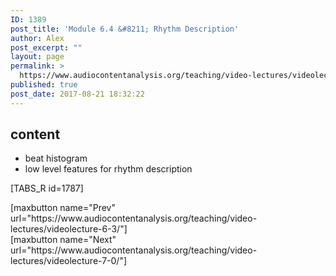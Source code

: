```yaml
---
ID: 1389
post_title: 'Module 6.4 &#8211; Rhythm Description'
author: Alex
post_excerpt: ""
layout: page
permalink: >
  https://www.audiocontentanalysis.org/teaching/video-lectures/videolecture-6-4/
published: true
post_date: 2017-08-21 18:32:22
---
```

<h2>content</h2>
<ul>
 	<li>beat histogram</li>
 	<li>low level features for rhythm description</li>
</ul>
[TABS_R id=1787]
<p style="text-align: left;">[maxbutton name="Prev" url="https://www.audiocontentanalysis.org/teaching/video-lectures/videolecture-6-3/"]<span style="float: right;">[maxbutton name="Next" url="https://www.audiocontentanalysis.org/teaching/video-lectures/videolecture-7-0/"]</span></p>